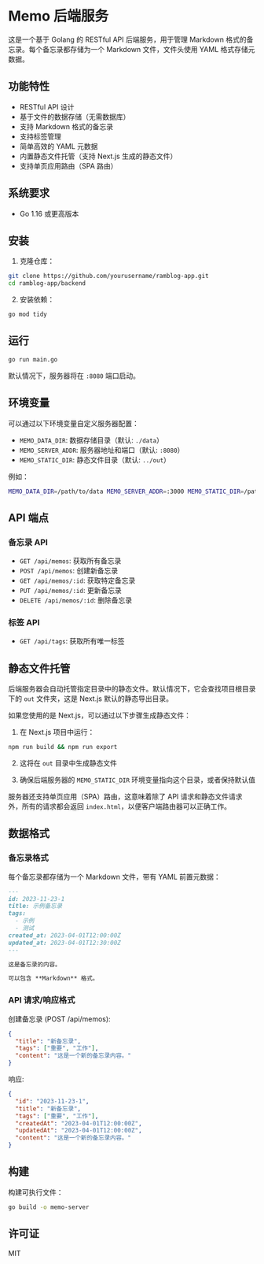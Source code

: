 # Memo 后端服务

这是一个基于 Golang 的 RESTful API 后端服务，用于管理 Markdown 格式的备忘录。每个备忘录都存储为一个 Markdown 文件，文件头使用 YAML 格式存储元数据。

## 功能特性

- RESTful API 设计
- 基于文件的数据存储（无需数据库）
- 支持 Markdown 格式的备忘录
- 支持标签管理
- 简单高效的 YAML 元数据
- 内置静态文件托管（支持 Next.js 生成的静态文件）
- 支持单页应用路由（SPA 路由）

## 系统要求

- Go 1.16 或更高版本

## 安装

1. 克隆仓库：

```bash
git clone https://github.com/yourusername/ramblog-app.git
cd ramblog-app/backend
```

2. 安装依赖：

```bash
go mod tidy
```

## 运行

```bash
go run main.go
```

默认情况下，服务器将在 `:8080` 端口启动。

## 环境变量

可以通过以下环境变量自定义服务器配置：

- `MEMO_DATA_DIR`: 数据存储目录（默认: `./data`）
- `MEMO_SERVER_ADDR`: 服务器地址和端口（默认: `:8080`）
- `MEMO_STATIC_DIR`: 静态文件目录（默认: `../out`）

例如：

```bash
MEMO_DATA_DIR=/path/to/data MEMO_SERVER_ADDR=:3000 MEMO_STATIC_DIR=/path/to/static go run main.go
```

## API 端点

### 备忘录 API

- `GET /api/memos`: 获取所有备忘录
- `POST /api/memos`: 创建新备忘录
- `GET /api/memos/:id`: 获取特定备忘录
- `PUT /api/memos/:id`: 更新备忘录
- `DELETE /api/memos/:id`: 删除备忘录

### 标签 API

- `GET /api/tags`: 获取所有唯一标签

## 静态文件托管

后端服务器会自动托管指定目录中的静态文件。默认情况下，它会查找项目根目录下的 `out` 文件夹，这是 Next.js 默认的静态导出目录。

如果您使用的是 Next.js，可以通过以下步骤生成静态文件：

1. 在 Next.js 项目中运行：

```bash
npm run build && npm run export
```

2. 这将在 `out` 目录中生成静态文件

3. 确保后端服务器的 `MEMO_STATIC_DIR` 环境变量指向这个目录，或者保持默认值

服务器还支持单页应用（SPA）路由，这意味着除了 API 请求和静态文件请求外，所有的请求都会返回 `index.html`，以便客户端路由器可以正确工作。

## 数据格式

### 备忘录格式

每个备忘录都存储为一个 Markdown 文件，带有 YAML 前置元数据：

```markdown
---
id: 2023-11-23-1
title: 示例备忘录
tags:
  - 示例
  - 测试
created_at: 2023-04-01T12:00:00Z
updated_at: 2023-04-01T12:30:00Z
---

这是备忘录的内容。

可以包含 **Markdown** 格式。
```

### API 请求/响应格式

创建备忘录 (POST /api/memos):

```json
{
  "title": "新备忘录",
  "tags": ["重要", "工作"],
  "content": "这是一个新的备忘录内容。"
}
```

响应:

```json
{
  "id": "2023-11-23-1",
  "title": "新备忘录",
  "tags": ["重要", "工作"],
  "createdAt": "2023-04-01T12:00:00Z",
  "updatedAt": "2023-04-01T12:00:00Z",
  "content": "这是一个新的备忘录内容。"
}
```

## 构建

构建可执行文件：

```bash
go build -o memo-server
```

## 许可证

MIT
